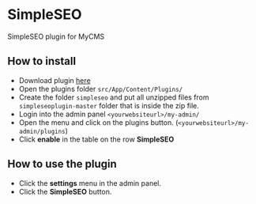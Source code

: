 
# SimpleSEO
SimpleSEO plugin for MyCMS

## How to install

 - Download plugin [here](https://github.com/tuttarealstep/simpleseoplugin/archive/master.zip)
 - Open the plugins folder `src/App/Content/Plugins/`
 - Create the folder `simpleseo` and put all unzipped files from `simpleseoplugin-master` folder that is inside the zip file.
 - Login into the admin panel `<yourwebsiteurl>/my-admin/`
 - Open the menu and click on the plugins button. (`<yourwebsiteurl>/my-admin/plugins`)
 - Click **enable** in the table on the row **SimpleSEO** 

## How to use the plugin
- Click the **settings** menu in the admin panel.
- Click the **SimpleSEO** button.
